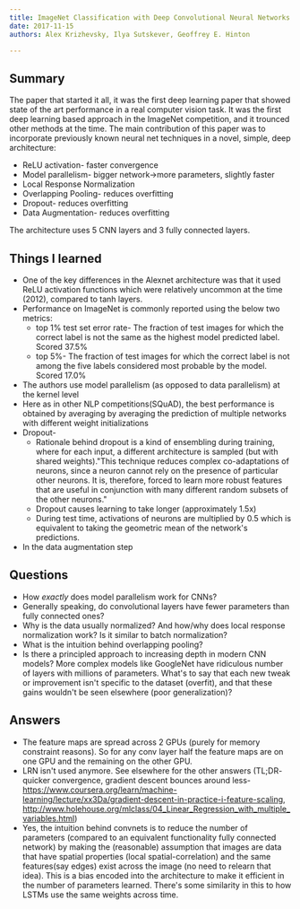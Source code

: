 ```yaml
---
title: ImageNet Classification with Deep Convolutional Neural Networks
date: 2017-11-15
authors: Alex Krizhevsky, Ilya Sutskever, Geoffrey E. Hinton

---
```


## Summary

The paper that started it all, it was the first deep learning paper that showed
state of the art performance in a real computer vision task. It was the first
deep learning based approach in the ImageNet competition, and it trounced other
methods at the time. The main contribution of this paper was to incorporate
previously known neural net techniques in a novel, simple, deep architecture:
- ReLU activation- faster convergence
- Model parallelism- bigger network->more parameters, slightly faster
- Local Response Normalization
- Overlapping Pooling- reduces overfitting
- Dropout- reduces overfitting
- Data Augmentation- reduces overfitting

The architecture uses 5 CNN layers and 3 fully connected layers.

## Things I learned

- One of the key differences in the Alexnet architecture was that it used ReLU
  activation functions which were relatively uncommon at the time (2012),
  compared to tanh layers.
- Performance on ImageNet is commonly reported using the below two metrics:
    - top 1% test set error rate- The fraction of test images for which the
      correct label is not the same as the highest model predicted label.
      Scored 37.5% 
    - top 5%- The fraction of test images for which the correct label is not
      among the five labels considered most probable by the model. Scored 17.0%
- The authors use model parallelism (as opposed to data parallelism) at the
  kernel level
- Here as in other NLP competitions(SQuAD), the best performance is obtained by
  averaging by averaging the prediction of multiple networks with different weight
  initializations
- Dropout-
    - Rationale behind dropout is a kind of ensembling during training, where for
    each input, a different architecture is sampled (but with shared
    weights)."This technique reduces complex co-adaptations of neurons, since a
    neuron cannot rely on the presence of particular other neurons. It is,
    therefore, forced to learn more robust features that are useful in
    conjunction with many different random subsets of the other neurons."
    - Dropout causes learning to take longer (approximately 1.5x)
    - During test time, activations of neurons are multiplied by 0.5 which is
      equivalent to taking the geometric mean of the network's predictions.
- In the data augmentation step

## Questions

- How *exactly* does model parallelism work for CNNs?
- Generally speaking, do convolutional layers have fewer parameters than fully
  connected ones?
- Why is the data usually normalized? And how/why does local response
  normalization work? Is it similar to batch normalization?
- What is the intuition behind overlapping pooling?
- Is there a principled approach to increasing depth in modern CNN models? More
  complex models like GoogleNet have ridiculous number of layers with millions
  of parameters. What's to say that each new tweak or improvement isn't
  specific to the dataset (overfit), and that these gains wouldn't be seen
  elsewhere (poor generalization)?

## Answers

- The feature maps are spread across 2 GPUs (purely for memory constraint
  reasons). So for any conv layer half the feature maps are on one GPU and the
  remaining on the other GPU.
- LRN isn't used anymore. See elsewhere for the other answers (TL;DR- quicker
  convergence, gradient descent bounces around less- https://www.coursera.org/learn/machine-learning/lecture/xx3Da/gradient-descent-in-practice-i-feature-scaling, http://www.holehouse.org/mlclass/04_Linear_Regression_with_multiple_variables.html) 
- Yes, the intuition behind convnets is to reduce the number of parameters
  (compared to an equivalent functionality fully connected network) by making
  the (reasonable) assumption that images are data that have spatial properties
  (local spatial-correlation) and the same features(say edges) exist across the
  image (no need to relearn that idea). This is a bias encoded into the
  architecture to make it efficient in the number of parameters learned.
  There's some similarity in this to how LSTMs use the same weights across
  time.

